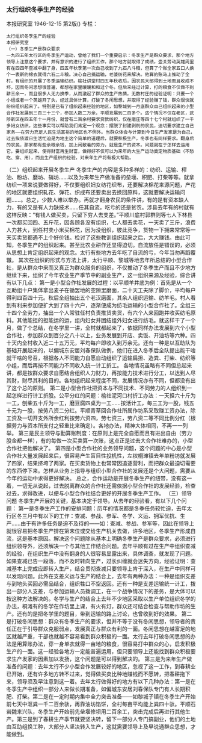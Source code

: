 ### 太行组织冬季生产的经验
本报研究室
1946-12-15
第2版()
专栏：

    太行组织冬季生产的经验
    本报研究室
    （一）冬季生产是群众要求
    一九四五年太行区的冬季生产运动，曾给了我们一个重要启示：冬季生产是群众要求，那个地方领导上注意这个要求，并有意识的进行了组织工作，那个地方就取得了成绩。壶关劳动英雄周里有在四四年查减中翻了身，四五年秋季第一次自己收到了九石八斗粮，但算了个账全家五口人换个一表新的棉衣就得六石二斗粮。决心自己搞运输，老婆纺花来解决。他算的账马上推动了全村，有组织的开展了冬季运输纺织。榆社讲堂村四五年秋收后，因农民大部得到土地而且收成不坏，因而冬闲思想很普遍，都想在家里暖暖和和过个冬。但后来经过计算，打的粮食不仅做不到耕三余一，而且很多人无力换季，从而激起了群众的生产热情。无数村庄的经验证明：只要一个小组或者一个英雄开了头，经过具体计算，打破了冬闲思想，并取得了经验赚了钱，群众很快就纷纷组织起来了。特别是已有了组织起来经验的地区，如黎城到一月底群众自己组织起来的小型合作社发展到三百三十三个，参加人数二万余，平顺发展到二百多个。这个情况不仅在老区，武陟新区在四五年十一月份，就曾有二百余村要求贷款纺织，仅在磨庄等四十七个村就组织了一千多妇女纺织。这些事实可以帮助我们肯定一个观念：摆脱了封建剥削的农民，迫切要求建立自己家务——在劳力充足人民生活富裕的地区也不例外。当群众体会与计算到今日生产发家是为自己，过去挨债渡日生活忙迫是为地主这个简单的道理后，就要积极生产，冬季也有同样要求。翻身后的农民，那家都有些余粮余钱，加上闲散着的劳力，就是生产的资本。问题就在于怎样去运用它。要组织起来，使得财富再生财富，做得好不仅可以为来年的大生产运动奠定物质基础（不愁吃、穿、用），而且生产组织的经验，对来年生产将有极大帮助。
  （二）组织起来开展冬季生产
    冬季生产的内容是多种多样的：纺织、运输、榨油、粉坊、磨坊、硝坊……以及为来年生产做准备的垒堰、积肥、打柴等等。就拿纺织一项来说要做得好，不仅要组织妇女纺花织布，还要解决棉花来源问题，产花的地区就要组织轧花、弹花、织成布还要卖出去换回原料，这就要解决运输问题……。总之，少数人难以举办。再就才翻身农民的条件讲，有的是有资本缺人力，有的又是有人力缺技术……任其自流，吃亏的还是贫农。涉县去年有的村就有这样反映：“有钱人做买卖，只留下穷人去支差。”平顺川底村郭群则等七人下林县一次都买回四、五斤花，因各顾各没有组织，七人都去卖花，一天卖了三斤，浪费人力甚大，到任村卖小米买棉花，因为没组织，彼此竞争，货物一下拥来常常等一天买卖货都遇不上个好价钱。检讨了这些教训组织起来之后，大大赚钱。由此可知，冬季生产的组织起来。甚至比农业耕作还显得迫切。自流放任是错误的，必须从思想上肯定组织起来的观念。太行有些地方去年吃了自流的亏，今年当勿再蹈覆辙。
    其次在组织的形式与方法上讲，太行平顺、黎城等地去年所总结的小型合作社，是从群众中来而又真正为群众服务的组织，不仅推动了冬季生产而且不少地方继续下来，组织了今年农业生产季节中的副业生产，这一组织来源及经验，综合讲有以下几点：
    第一是小型合作社发展的过程：以平顺羊井底为例：首先是从一个互助组十户集体拿出麦子在锄罢地的空隙里磨面，二十天工夫除了脚价，平均每户得利四百四十元。秋后全组抽出五个老汉磨面，其余人组织运输、纺羊毛。村人看到有利来参加便扩大到了四十六户，逐渐便成为纺毛运输的小型合作社了。全组三十四个全劳力，抽出一个人常驻任村负责推货卖货，有六个人来回跑并收买纺毛原料。其他能担的担能运的运，组内妇女并团结组外妇女进行纺毛。就这样干了一个月，做了个总结，在冬学里一讲，全村就都起来了，依据同样办法发展到六个小型合作社，参加群众到百分之八十以上，业务发展到开店、卖饭、开油坊等六种。四十天内全村收入近二十五万元，平均每户即收入到万余元。还有一种是以互助队为基础开展起来的，以偏城东安居刘春保队做例，他们在进入冬季后全队提出能干啥就干啥的号召，根据各人不同能力自愿自动组织了运输扁担、造粪、打柴、纺织等小组，而后再按不同能力不同收入统一计工折工。
    各地情况虽略有不同但总起来讲，都是按群众要求自愿结合组织人力财力，再按能力技术进行分工，以达到人尽其财，财尽其利的目的。各地组织起来程度不同，发展情况亦有不同，但都没有出了这个总的原则。
    第二是小型合作社把资本与不同技术、不同劳力的人组织到一起怎样进行计工折股。公平分红的问题：榆社泥河口村折工办法：一天担六十斤为一工，刨柴五十斤为一工，磨豆腐四桌为一工……按活计工，每三工为一股，钱五十元为一股，按劳八资二分红。平顺青草回合作社所属作坊系采取赚工资办法，除工资及一切开支外所余红利按劳六资四，劳七资三，劳八资二等不同比例分红（根据劳力与资本所支付之轻重比来确定）。各地办法，精神大体相同，不再一一列举。
    第三是民主领导与勤算账制度：在原则上是完全自愿而且有进出自由（劳力股金都一样），有的每做一次买卖算一次账，这点正是过去大合作社难办的，小型合作社把他解决了。
    第四是小型合作社的业务领导问题，这个问题的中心是小型合作社大量发展起来后，很容易产生盲目性投机性，左权桐滩镇去年单粉坊就发展了四家，结果挤垮了两家。在买卖货物上也常常因追逐营利，而把群众最迫切需要的东西停下来。怎样从业务上指导与组织小型合作社的发展还是个大问题，需要从今年的运动中求得更好解决。
    总之，合作运动是开展冬季生产的纽带，没有这一着，一切无从说起，过去脱离群众的合作社还需依据小型合作社的发展经验，检查过去，求得改进，以便与小型合作社结合更好的开展冬季生产工作。
  （三）领导问题
    冬季生产开展的关键，基本决定于领导。从去年的经验看，有以下几个问题：
    第一是冬季生产工作的安排问题：历年的情况都是冬季任务较忙迫，去年太行区冬三月中有以下的工作：查减、参战、参军、冬学、义运、拥军优抗、生产……由于有许多任务是迫不及待的——如：查减、参战、参军等，因此在领导上就很容易把冬季生产排在第末位或交给生产机关去做，许多地区，冬季生产形成自流，这是基本原因。解决这个问题除从基本上明确冬季生产是群众要求，必须进行组织领导外，还须解决一个与其他工作结合问题。去年平顺有过在生产中组织查减的经验，在组织生产中没有翻身的人很容易显露出来，具体调查，就发现了问题。如果查减已告一段落，而不及时转向生产，过长纠缠就会迷失方向，经验证明：查减基本上完成应即转入生产，结合贯彻查减只要领导上肯于深入，在生产中同样可以发现问题。此外在支差义运与生产的结合上，去年有两种办法：一种是组织支差与到地头买回必需品结合，组织牲口不空返回。还有一种是支差运输统一计工，拨出一部分人支差，与参加运输人员拨调工，在一个战争情况下的差务，是大体可以按这种方法解决的。冬学与生产的结合上去年不少地区采取以生产单位组织冬学的办法，桐滩有的冬学在作坊里上课，有火有灯，群众还可结合检查与帮助作坊的生产。还有的是把冬学里的题目，带到运输的路上讨论，也曾收到好的效果。
    第二是打破冬闲思想：群众有冬季生产的要求，但并不等于没有冬闲思想，领导者的责任正在于引导群众克服弱点，发展真正与群众有利的一面。冬闲思想在越富足的地区就越严重，干部也就越不容易看到群众积极的一面。太行去年打破冬闲思想的办法是用算账办法，穿一身单衣就得一亩地的粮食，很容易打中群众的心，启发积极生产的一面。这一经验各地方一定能普遍运用，但只要领导上还能找到群众积极要求生产发家的因素加以发扬，这个问题是可以得到解决的。
    第三是为来年生产做准备的问题：去年太行不少小型合作发展较好的地区，忽视了这一工作，到春耕业已开始，还有许多地方转不过来，觉得做买卖比种地赚钱而不愿转，把春耕拖下来，领导须及早注意到这一着。去年太行做得好的地方有以下几种办法：第一是在冬季生产中组织一部分人来做长期准备，如偏城东安居刘春保队专门有人长期积肥、打柴。第二是在一定时期内集中全力突击准备——如黎城子镇在冬季生产开始前七天中沤粪一千二百余驮，再靠油坊馅饼，全村每亩平均能上粪四十驮。平顺石岩魏来兴队，冬季生产开始前先垒堰修坝用二百余工，突击完成后再进行其他生产。第三是到了春耕生产季节就要坚决转，留下一部分人专门搞副业，他们的土地由互助组换工种，大部分人坚决转入生产，这就需要领导上及早说通群众思想，才能做到。

